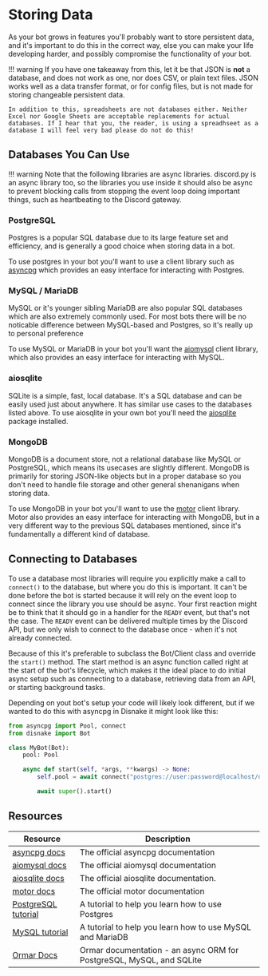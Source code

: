 # Storing Data

As your bot grows in features you'll probably want to store persistent data, and it's important to do this in the correct way, else you can make your life developing harder, and possibly compromise the functionality of your bot.

!!! warning
    If you have one takeaway from this, let it be that JSON is **not** a database, and does not work as one, nor does CSV, or plain text files. JSON works well as a data transfer format, or for config files, but is not made for storing changeable persistent data.

    In addition to this, spreadsheets are not databases either. Neither Excel nor Google Sheets are acceptable replacements for actual databases. If I hear that you, the reader, is using a spreadhseet as a database I will feel very bad please do not do this!

## Databases You Can Use

!!! warning
    Note that the following libraries are async libraries. discord.py is an async library too, so the libraries you use inside it should also be async to prevent blocking calls from stopping the event loop doing important things, such as heartbeating to the Discord gateway.

### PostgreSQL

Postgres is a popular SQL database due to its large feature set and efficiency, and is generally a good choice when storing data in a bot.

To use postgres in your bot you'll want to use a client library such as [asyncpg](https://pypi.org/project/asyncpg/) which provides an easy interface for interacting with Postgres.

### MySQL / MariaDB

MySQL or it's younger sibling MariaDB are also popular SQL databases which are also extremely commonly used. For most bots there will be no noticable difference between MySQL-based and Postgres, so it's really up to personal preference

To use MySQL or MariaDB in your bot you'll want the [aiomysql](https://pypi.org/project/aiomysql/) client library, which also provides an easy interface for interacting with MySQL.

### aiosqlite

SQLite is a simple, fast, local database. It's a SQL database and can be easily used just about anywhere. It has similar use cases to the databases listed above. To use aiosqlite in your own bot you'll need the [aiosqlite](https://readthedocs.org/projects/aiosqlite/) package installed.

### MongoDB

MongoDB is a document store, not a relational database like MySQL or PostgreSQL, which means its usecases are slightly different. MongoDB is primarily for storing JSON-like objects but in a proper database so you don't need to handle file storage and other general shenanigans when storing data.

To use MongoDB in your bot you'll want to use the [motor](https://pypi.org/project/motor/) client library. Motor also provides an easy interface for interacting with MongoDB, but in a very different way to the previous SQL databases mentioned, since it's fundamentally a different kind of database.

## Connecting to Databases

To use a database most libraries will require you explicitly make a call to `connect()` to the database, but where you do this is important. It can't be done before the bot is started because it will rely on the event loop to connect since the library you use should be async. Your first reaction might be to think that it should go in a handler for the `READY` event, but that's not the case. The `READY` event can be delivered multiple times by the Discord API, but we only wish to connect to the database once - when it's not already connected.

Because of this it's preferable to subclass the Bot/Client class and override the `start()` method. The start method is an async function called right at the start of the bot's lifecycle, which makes it the ideal place to do initial async setup such as connecting to a database, retrieving data from an API, or starting background tasks.

Depending on yout bot's setup your code will likely look different, but if we wanted to do this with asyncpg in Disnake it might look like this:

```py
from asyncpg import Pool, connect
from disnake import Bot

class MyBot(Bot):
    pool: Pool

    async def start(self, *args, **kwargs) -> None:
        self.pool = await connect("postgres://user:password@localhost/database")

        await super().start()
```

## Resources

| Resource                                                      | Description                                                          |
|---------------------------------------------------------------|----------------------------------------------------------------------|
| [asyncpg docs](https://magicstack.github.io/asyncpg/current/) | The official asyncpg documentation                                   |
| [aiomysql docs](https://aiomysql.readthedocs.io/)             | The official aiomysql documentation                                  |
| [aiosqlite docs](https://readthedocs.org/projects/aiosqlite/) | The official aiosqlite documentation.                                |
| [motor docs](https://motor.readthedocs.io/en/stable/)         | The official motor documentation                                     |
| [PostgreSQL tutorial](https://www.postgresqltutorial.com/)    | A tutorial to help you learn how to use Postgres                     |
| [MySQL tutorial](https://www.mysqltutorial.org/)              | A tutorial to help you learn how to use MySQL and MariaDB            |
| [Ormar Docs](https://collerek.github.io/ormar/)               | Ormar documentation - an async ORM for PostgreSQL, MySQL, and SQLite |
